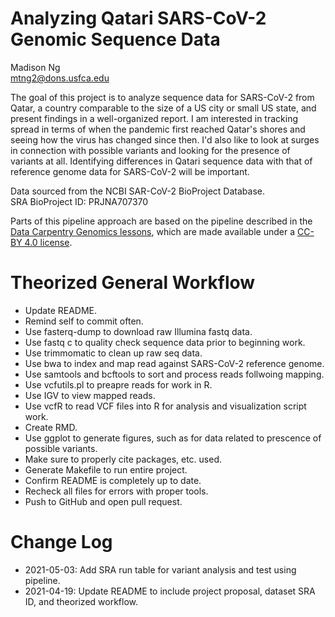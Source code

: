 # Analyzing Qatari SARS-CoV-2 Genomic Sequence Data  

Madison Ng  
mtng2@dons.usfca.edu  

The goal of this project is to analyze sequence data for SARS-CoV-2 from 
Qatar, a country comparable to the size of a US city or small US state, and 
present findings in a well-organized report. I am interested in tracking 
spread in terms of when the pandemic first reached Qatar's shores and seeing 
how the virus has changed since then. I'd also like to look at surges in 
connection with possible variants and looking for the presence of variants at 
all. Identifying differences in Qatari sequence data with that of reference 
genome data for SARS-CoV-2 will be important.  

Data sourced from the NCBI SAR-CoV-2 BioProject Database.  
SRA BioProject ID: PRJNA707370  

Parts of this pipeline approach are based on the pipeline described in the [Data Carpentry Genomics lessons](https://datacarpentry.org/genomics-workshop/), which are made available under a [CC-BY 4.0 license](https://creativecommons.org/licenses/by/4.0/).  

# Theorized General Workflow  
* Update README.  
* Remind self to commit often.  
* Use fasterq-dump to download raw Illumina fastq data.  
* Use fastq c to quality check sequence data prior to beginning work.  
* Use trimmomatic to clean up raw seq data.  
* Use bwa to index and map read against SARS-CoV-2 reference genome.  
* Use samtools and bcftools to sort and process reads follwoing mapping.  
* Use vcfutils.pl to preapre reads for work in R.  
* Use IGV to view mapped reads.  
* Use vcfR to read VCF files into R for analysis and visualization script work.  
* Create RMD.  
* Use ggplot to generate figures, such as for data related to prescence of possible variants.  
* Make sure to properly cite packages, etc. used.  
* Generate Makefile to run entire project.  
* Confirm README is completely up to date.  
* Recheck all files for errors with proper tools.  
* Push to GitHub and open pull request.  

# Change Log
* 2021-05-03: Add SRA run table for variant analysis and test using pipeline.
* 2021-04-19: Update README to include project proposal, dataset SRA ID, and theorized workflow.  
